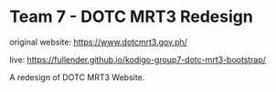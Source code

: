 # Team 7 - DOTC MRT3 Redesign

original website: <https://www.dotcmrt3.gov.ph/>

live: <https://fullender.github.io/kodigo-group7-dotc-mrt3-bootstrap/>


A redesign of DOTC MRT3 Website.
